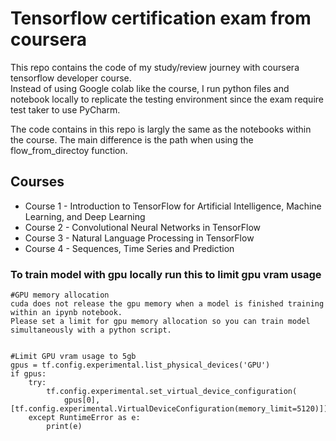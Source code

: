 # Tensorflow certification exam from coursera

This repo contains the code of my study/review journey with coursera tensorflow developer course. <br>
Instead of using Google colab like the course, I run python files and notebook locally to replicate the testing environment since the exam require test taker to use PyCharm.

The code contains in this repo is largly the same as the notebooks within the course. The main difference is the path when using the flow_from_directoy function.

## Courses
- Course 1 - Introduction to TensorFlow for Artificial Intelligence, Machine Learning, and Deep Learning
- Course 2 - Convolutional Neural Networks in TensorFlow
- Course 3 - Natural Language Processing in TensorFlow
- Course 4 - Sequences, Time Series and Prediction

### To train model with gpu locally run this to limit gpu vram usage
```
#GPU memory allocation
cuda does not release the gpu memory when a model is finished training within an ipynb notebook.
Please set a limit for gpu memory allocation so you can train model simultaneously with a python script.


#Limit GPU vram usage to 5gb
gpus = tf.config.experimental.list_physical_devices('GPU')
if gpus:
    try:
        tf.config.experimental.set_virtual_device_configuration(
            gpus[0],[tf.config.experimental.VirtualDeviceConfiguration(memory_limit=5120)])
    except RuntimeError as e:
        print(e)
```
